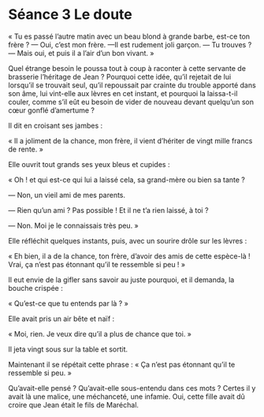 # Séance 3 Le doute

« Tu es passé l’autre matin avec un beau blond à grande barbe, est-ce ton frère ?
— Oui, c’est mon frère.
—Il est rudement joli garçon.
— Tu trouves ?
— Mais oui, et puis il a l’air d’un bon vivant. »

Quel étrange besoin le poussa tout à coup à raconter à cette servante de brasserie l’héritage de Jean ? Pourquoi cette idée, qu’il rejetait de lui lorsqu’il se trouvait seul, qu’il repoussait par crainte du trouble apporté dans son âme, lui vint-elle aux lèvres en cet instant, et pourquoi la laissa-t-il couler, comme s’il eût eu besoin de vider de nouveau devant quelqu’un son cœur gonflé d’amertume ?

Il dit en croisant ses jambes :

« Il a joliment de la chance, mon frère, il vient d’hériter de vingt mille francs de rente. »

Elle ouvrit tout grands ses yeux bleus et cupides :

« Oh ! et qui est-ce qui lui a laissé cela, sa grand-mère ou bien sa tante ?

— Non, un vieil ami de mes parents.

— Rien qu’un ami ? Pas possible ! Et il ne t’a rien laissé, à toi ?

— Non. Moi je le connaissais très peu. »

Elle réfléchit quelques instants, puis, avec un sourire drôle sur les lèvres :

« Eh bien, il a de la chance, ton frère, d’avoir des amis de cette espèce-là ! Vrai, ça n’est pas étonnant qu’il te ressemble si peu ! »

Il eut envie de la gifler sans savoir au juste pourquoi, et il demanda, la bouche crispée :

« Qu’est-ce que tu entends par là ? »

Elle avait pris un air bête et naïf :

« Moi, rien. Je veux dire qu’il a plus de chance que toi. »

Il jeta vingt sous sur la table et sortit.

Maintenant il se répétait cette phrase : « Ça n’est pas étonnant qu’il te ressemble si peu. »

Qu’avait-elle pensé ? Qu’avait-elle sous-entendu dans ces mots ? Certes il y avait là une malice, une méchanceté, une infamie. Oui, cette fille avait dû croire que Jean était le fils de Maréchal.
